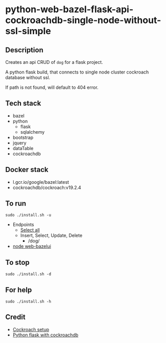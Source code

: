 # python-web-bazel-flask-api-cockroachdb-single-node-without-ssl-simple

## Description
Creates an api CRUD of `dog` for a flask project.

A python flask build, that connects to single node cluster
cockroach database without ssl.

If path is not found, will default to 404 error.

## Tech stack
- bazel
- python
  - flask
  - sqlalchemy
- bootstrap
- jquery
- dataTable
- cockroachdb

## Docker stack
- l.gcr.io/google/bazel:latest
- cockroachdb/cockroach:v19.2.4

## To run
`sudo ./install.sh -u`
- Endpoints
  - [Select all](http://localhost/dog)
  - Insert, Select, Update, Delete
    - /dog/<id>
- [node web-bazelui](http://localhost:8000)

## To stop
`sudo ./install.sh -d`

## For help
`sudo ./install.sh -h`

## Credit
- [Cockroach setup](https://github.com/s0rg/cockroach-compose)
- [Python flask with cockroachdb](https://www.cockroachlabs.com/blog/building-application-cockroachdb-sqlalchemy-2/)
